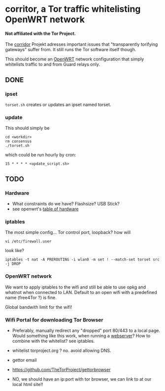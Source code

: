# corritor, a Tor traffic whitelisting OpenWRT network

#### Not affiliated with the Tor Project.

The [corridor](https://github.com/rustybird/corridor) Projekt adresses
important issues that "transparently torifying gateways" suffer from. It
still runs the Tor software itself though.

This should become an [OpenWRT](https://openwrt.org/) network configuration
that simply whitelists traffic to and from Guard relays only.

## DONE
### ipset
`torset.sh` creates or updates an ipset named torset.

### update
This should simply be

	cd <workdir>
	rm consensus
	./torset.sh

which could be run hourly by cron:

	15 * * * * <update_script.sh>

## TODO
### Hardware
* What constraints do we have? Flashsize? USB Stick?
* see openwrt's [table of hardware](https://openwrt.org/toh/views/toh_available_864)

### iptables
The most simple config... Tor control port, loopback? how will

	vi /etc/firewall.user

look like?

	iptables -t nat -A PREROUTING -i wlan0 -m set ! --match-set torset src -j DROP


### OpenWRT network
We want to apply iptables to the wifi and still be able to use opkg and
whatnot when connected to LAN. Default to an open wifi with a predefined
name (free4Tor ?) is fine.

Global bandwith limit for the wifi!

### Wifi Portal for downloading Tor Browser
* Preferably, manually redirect any "dropped" port 80/443 to a local page.
Would something like this work, when running a [webserver](https://openwrt.org/docs/guide-user/services/webserver/http.uhttpd)?
How to combine with the whitelist? see iptables.

* whitelist torproject.org ? no. avoid allowing DNS.
* gettor email
* https://github.com/TheTorProject/gettorbrowser
* NO, we should have an ip:port with tor browser, we can link to at our local html site!!
